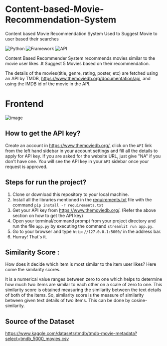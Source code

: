 # Content-based-Movie-Recommendation-System
Content based Movie Recommendation System Used to Suggest Movie to user based their searches

![Python](https://img.shields.io/badge/Python-3.10.4-blueviolet)
![Framework](https://img.shields.io/badge/Framework-streamlit-red)
![API](https://img.shields.io/badge/API-TMDB-fcba03)

Content Based Recommender System recommends movies similar to the movie user likes .It Suggest 5 Movies based on their recommendation.

The details of the movies(title, genre, rating, poster, etc) are fetched using an API by TMDB, https://www.themoviedb.org/documentation/api, and using the IMDB id of the movie in the API.

# Frontend 

![image](https://user-images.githubusercontent.com/84464407/170840259-7396e77e-9a73-48b9-8cda-0ec8784962a1.png)

## How to get the API key?

Create an account in https://www.themoviedb.org/, click on the `API` link from the left hand sidebar in your account settings and fill all the details to apply for API key. If you are asked for the website URL, just give "NA" if you don't have one. You will see the API key in your `API` sidebar once your request is approved.

## Steps for run the project?

1. Clone or download this repository to your local machine.
2. Install all the libraries mentioned in the [requirements.txt](https://github.com/kishan0725/Movie-Recommendation-System-with-Sentiment-Analysis/blob/master/requirements.txt) file with the command `pip install -r requirements.txt`
3. Get your API key from https://www.themoviedb.org/. (Refer the above section on how to get the API key)
4. Open your terminal/command prompt from your project directory and run the file `app.py` by executing the command `streamlit run app.py`.
5. Go to your browser and type `http://127.0.0.1:5000/` in the address bar.
6. Hurray! That's it.

## Similarity Score : 

   How does it decide which item is most similar to the item user likes? Here come the similarity scores.
   
   It is a numerical value ranges between zero to one which helps to determine how much two items are similar to each other on a scale of zero to one. This similarity score is obtained measuring the similarity between the text details of both of the items. So, similarity score is the measure of similarity between given text details of two items. This can be done by cosine-similarity.
   
   ## Source of the Dataset
   https://www.kaggle.com/datasets/tmdb/tmdb-movie-metadata?select=tmdb_5000_movies.csv


